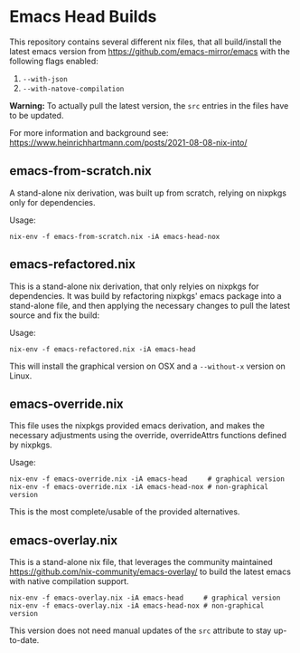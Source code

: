 # Emacs Head Builds

This repository contains several different nix files, that all build/install the
latest emacs version from https://github.com/emacs-mirror/emacs with the
following flags enabled:

1. `--with-json`
2. `--with-natove-compilation`

**Warning:** To actually pull the latest version, the `src` entries in the files have to be updated.

For more information and background see: https://www.heinrichhartmann.com/posts/2021-08-08-nix-into/

## emacs-from-scratch.nix

A stand-alone nix derivation, was built up from scratch, relying on nixpkgs only for dependencies.

Usage:
```
nix-env -f emacs-from-scratch.nix -iA emacs-head-nox
```

## emacs-refactored.nix

This is a stand-alone nix derivation, that only relyies on nixpkgs for dependencies. It was build by
refactoring nixpkgs' emacs package into a stand-alone file, and then applying the necessary changes
to pull the latest source and fix the build: 

Usage:
```
nix-env -f emacs-refactored.nix -iA emacs-head
```

This will install the graphical version on OSX and a `--without-x` version on Linux. 

## emacs-override.nix

This file uses the nixpkgs provided emacs derivation, and makes the necessary adjustments using the
override, overrideAttrs functions defined by nixpkgs.

Usage:
```
nix-env -f emacs-override.nix -iA emacs-head     # graphical version
nix-env -f emacs-override.nix -iA emacs-head-nox # non-graphical version
```

This is the most complete/usable of the provided alternatives.

## emacs-overlay.nix

This is a stand-alone nix file, that leverages the community maintained
https://github.com/nix-community/emacs-overlay/ to build the latest emacs with native compilation
support.

```
nix-env -f emacs-overlay.nix -iA emacs-head     # graphical version
nix-env -f emacs-overlay.nix -iA emacs-head-nox # non-graphical version
```

This version does not need manual updates of the `src` attribute to stay up-to-date.
